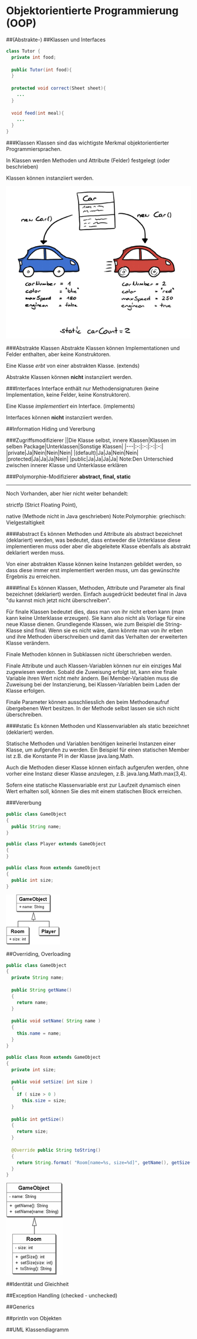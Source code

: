 # Objektorientierte Programmierung (OOP)



##(Abstrakte-)
##Klassen und Interfaces
```java
class Tutor {
  private int food;
  
  public Tutor(int food){
  }
  
  protected void correct(Sheet sheet){
    ...
  }
  
  void feed(int meal){
    ...
  }
}
```



###Klassen
Klassen sind das wichtigste Merkmal objektorientierter Programmiersprachen.

In Klassen werden Methoden und Attribute (Felder) festgelegt (oder beschrieben)

Klassen können instanziiert werden.



![Objektinstanzen](content/images/728px-Autos.png)



###Abstrakte Klassen
Abstrakte Klassen können Implementationen und Felder enthalten, aber keine Konstruktoren.

Eine Klasse *erbt* von einer abstrakten Klasse. (extends)

Abstrakte Klassen können **nicht** instanziiert werden.



###Interfaces
Interface enthält nur Methodensignaturen (keine Implementation, keine Felder, keine Konstruktoren).

Eine Klasse *implementiert* ein Interface. (implements)

Interfaces können **nicht** instanziiert werden.



##Information Hiding und Vererbung



###Zugriffsmodifizierer 
||Die Klasse selbst, innere Klassen|Klassen im selben Package|Unterklassen|Sonstige Klassen|
|---|:-:|:-:|:-:|:-:|
|private|Ja|Nein|Nein|Nein|
|(default)|Ja|Ja|Nein|Nein|
|protected|Ja|Ja|Ja|Nein|
|public|Ja|Ja|Ja|Ja|
Note:Den Unterschied zwischen innerer Klasse und Unterklasse erklären



###Polymorphie-Modifizierer
**abstract, final, static**

---
Noch Vorhanden, aber hier nicht weiter behandelt: 

strictfp (Strict Floating Point), 

native (Methode nicht in Java geschrieben)
Note:Polymorphie: griechisch: Vielgestaltigkeit



####abstract
Es können Methoden und Attribute als abstract bezeichnet (deklariert) werden, was bedeutet, dass entweder die Unterklasse diese implementieren muss oder aber die abgeleitete Klasse ebenfalls als abstrakt deklariert werden muss.

Von einer abstrakten Klasse können keine Instanzen gebildet werden, so dass diese immer erst implementiert werden muss, um das gewünschte Ergebnis zu erreichen.



####final
Es können Klassen, Methoden, Attribute und Parameter als final bezeichnet (deklariert) werden. Einfach ausgedrückt bedeutet final in Java "du kannst mich jetzt nicht überschreiben".

Für finale Klassen bedeutet dies, dass man von ihr nicht erben kann (man kann keine Unterklasse erzeugen). Sie kann also nicht als Vorlage für eine neue Klasse dienen. Grundlegende Klassen, wie zum Beispiel die String-Klasse sind final. Wenn sie es nicht wäre, dann könnte man von ihr erben und ihre Methoden überschreiben und damit das Verhalten der erweiterten Klasse verändern.

Finale Methoden können in Subklassen nicht überschrieben werden.

Finale Attribute und auch Klassen-Variablen können nur ein einziges Mal zugewiesen werden. Sobald die Zuweisung erfolgt ist, kann eine finale Variable ihren Wert nicht mehr ändern. Bei Member-Variablen muss die Zuweisung bei der Instanzierung, bei Klassen-Variablen beim Laden der Klasse erfolgen.

Finale Parameter können ausschliesslich den beim Methodenaufruf übergebenen Wert besitzen. In der Methode selbst lassen sie sich nicht überschreiben.



####static
Es können Methoden und Klassenvariablen als static bezeichnet (deklariert) werden.

Statische Methoden und Variablen benötigen keinerlei Instanzen einer Klasse, um aufgerufen zu werden. Ein Beispiel für einen statischen Member ist z.B. die Konstante PI in der Klasse java.lang.Math.

Auch die Methoden dieser Klasse können einfach aufgerufen werden, ohne vorher eine Instanz dieser Klasse anzulegen, z.B. java.lang.Math.max(3,4).

Sofern eine statische Klassenvariable erst zur Laufzeit dynamisch einen Wert erhalten soll, können Sie dies mit einem statischen Block erreichen.



###Vererbung
```java
public class GameObject
{
  public String name;
}
```
```java
public class Player extends GameObject
{
}
```
```java
public class Room extends GameObject
{
  public int size;
}
```



![Vererbung](content/images/gameobjectplayerroom.gif)



##Overriding, Overloading
```java
public class GameObject
{
  private String name;

  public String getName()
  {
    return name;
  }

  public void setName( String name )
  {
    this.name = name;
  }
}
```
```java
public class Room extends GameObject
{
  private int size;

  public void setSize( int size )
  {
    if ( size > 0 )
      this.size = size;
  }

  public int getSize()
  {
    return size;
  }

  @Override public String toString()
  {
    return String.format( "Room[name=%s, size=%d]", getName(), getSize() );
  }
}
```



![Overriding](content/images/kleinroomgameobjecttostring.gif)



##Identität und Gleichheit



##Exception Handling (checked - unchecked)



##Generics



##println von Objekten



##UML Klassendiagramm
